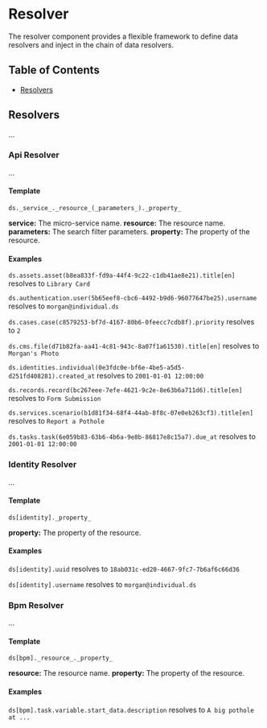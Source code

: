 # Resolver

The resolver component provides a flexible framework to define data resolvers and inject in the chain of data resolvers.

## Table of Contents

- [Resolvers](#resolvers)

## Resolvers

...

### Api Resolver

...

#### Template

`ds._service_._resource_(_parameters_)._property_`

**service:** The micro-service name.
**resource:** The resource name.
**parameters:** The search filter parameters.
**property:** The property of the resource.

#### Examples

`ds.assets.asset(b8ea833f-fd9a-44f4-9c22-c1db41ae8e21).title[en]` resolves to `Library Card`

`ds.authentication.user(5b65eef8-cbc6-4492-b9d6-96077647be25).username` resolves to `morgan@individual.ds`

`ds.cases.case(c8579253-bf7d-4167-80b6-0feecc7cdb8f).priority` resolves to `2`

`ds.cms.file(d71b82fa-aa41-4c81-943c-8a07f1a61530).title[en]` resolves to `Morgan's Photo`

`ds.identities.individual(0e3fdc0e-bf6e-4be5-a5d5-d251fd408281).created_at` resolves to `2001-01-01 12:00:00`

`ds.records.record(bc267eee-7efe-4621-9c2e-8e63b6a711d6).title[en]` resolves to `Form Submission`

`ds.services.scenario(b1d81f34-68f4-44ab-8f8c-07e0eb263cf3).title[en]` resolves to `Report a Pothole`

`ds.tasks.task(6e059b83-63b6-4b6a-9e8b-86817e8c15a7).due_at` resolves to `2001-01-01 12:00:00`

### Identity Resolver

...

#### Template

`ds[identity]._property_`

**property:** The property of the resource.

#### Examples

`ds[identity].uuid` resolves to `18ab031c-ed20-4667-9fc7-7b6af6c66d36`

`ds[identity].username` resolves to `morgan@individual.ds`

### Bpm Resolver

...

#### Template

`ds[bpm]._resource_._property_`

**resource:** The resource name.
**property:** The property of the resource.

#### Examples

`ds[bpm].task.variable.start_data.description` resolves to `A big pothole at ...`
